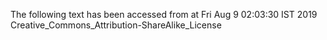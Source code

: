 The following text has been accessed from at Fri Aug 9 02:03:30 IST 2019
Creative_Commons_Attribution-ShareAlike_License
